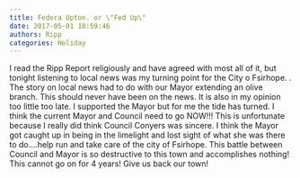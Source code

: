 ```yaml
---
title: Fedora Upton. or \"Fed Up\"
date: 2017-05-01 18:59:46
authors: Ripp
categories: Holiday
---
```


 I read the Ripp Report religiously and have agreed with most all of it, but tonight listening to local news was my turning point for the City o Fsirhope. . The story on local news had to do with our Mayor extending an olive branch. This should never have been on the news. It is also in my opinion too little too late.  I supported the Mayor but for me the tide has turned. I think the current Mayor and Council need to go NOW!!! This is unfortunate because I really did think Council Conyers was sincere.  I think the Mayor got caught up in being in the limelight and lost sight of what she was there to do....help run and take care of the city of Fsirhope. This battle between Council and Mayor is so destructive to this town and accomplishes nothing!  This cannot go on for 4 years!   Give us back our town!
